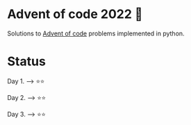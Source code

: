 # Advent of code 2022 🎄

Solutions to <a href="https://www.adventofcode.com/2022" target="_blank">Advent of code</a> problems implemented in python.

# Status
Day 1. --> ⭐⭐

Day 2. --> ⭐⭐

Day 3. --> ⭐⭐
